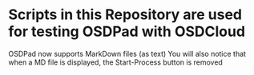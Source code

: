 # Scripts in this Repository are used for testing OSDPad with OSDCloud

OSDPad now supports MarkDown files (as text)
You will also notice that when a MD file is displayed, the
Start-Process button is removed